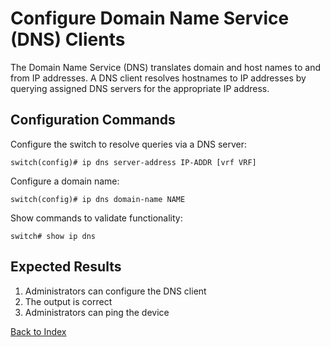 # Configure Domain Name Service (DNS) Clients 

The Domain Name Service (DNS) translates domain and host names to and from IP addresses. A DNS client resolves hostnames to IP addresses by querying assigned DNS servers for the appropriate IP address. 

## Configuration Commands

Configure the switch to resolve queries via a DNS server: 

```
switch(config)# ip dns server-address IP-ADDR [vrf VRF]
```

Configure a domain name: 

```
switch(config)# ip dns domain-name NAME
```

Show commands to validate functionality: 

```
switch# show ip dns 
```

## Expected Results 

1. Administrators can configure the DNS client 
1. The output is correct
1. Administrators can ping the device

[Back to Index](../index.md)